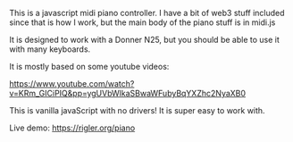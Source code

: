 This is a javascript midi piano controller. I have a bit of web3 stuff included since that is how 
I work, but the main body of the piano stuff is in midi.js

It is designed to work with a Donner N25, but you should be able to use it with many keyboards.

It is mostly based on some youtube videos:

https://www.youtube.com/watch?v=KRm_GICiPIQ&pp=ygUVbWlkaSBwaWFubyBqYXZhc2NyaXB0

This is vanilla javaScript with no drivers! It is super easy to work with.

Live demo: https://rigler.org/piano

